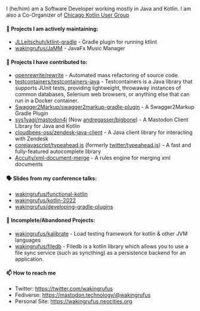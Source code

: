 I (he/him) am a Software Developer working mostly in Java and Kotlin.
I am also a Co-Organizer of [Chicago Kotlin User Group](https://github.com/chicagokotlin)

#### 🌱 Projects I am actively maintaining:

- [JLLeitschuh/ktlint-gradle](https://github.com/JLLeitschuh/ktlint-gradle) - Gradle plugin for running ktlint
- [wakingrufus/JaMM](https://github.com/wakingrufus/JaMM) - JavaFx Music Manager

#### 🔭 Projects I have contributed to:

- [openrewrite/rewrite](https://github.com/openrewrite/rewrite) - Automated mass refactoring of source code.
- [testcontainers/testcontainers-java](https://github.com/testcontainers/testcontainers-java) - Testcontainers is a Java library that supports JUnit tests, providing lightweight, throwaway instances of common databases, Selenium web browsers, or anything else that can run in a Docker container.
- [Swagger2Markup/swagger2markup-gradle-plugin](https://github.com/Swagger2Markup/swagger2markup-gradle-plugin) - A Swagger2Markup Gradle Plugin
- [sys1yagi/mastodon4j](https://github.com/sys1yagi/mastodon4j) (Now [andregasser/bigbone](https://github.com/andregasser/bigbone)) - A Mastodon Client Library for Java and Kotlin
- [cloudbees-oss/zendesk-java-client](https://github.com/cloudbees-oss/zendesk-java-client) - A Java client library for interacting with Zendesk
- [corejavascript/typeahead.js](https://github.com/corejavascript/typeahead.js) (formerly [twitter/typeahead.js](https://github.com/twitter/typeahead.js)) - A fast and fully-featured autocomplete library
- [Accuity/xml-document-merge](https://github.com/Accuity/xml-document-merge) - A rules engine for merging xml documents

#### 🗣️ Slides from my conference talks:

- [wakingrufus/functional-kotlin](https://github.com/wakingrufus/functional-kotlin)
- [wakingrufus/kotlin-2022](https://github.com/wakingrufus/kotlin-2022)
- [wakingrufus/developing-gradle-plugins](https://github.com/wakingrufus/developing-gradle-plugins)

#### 🚧 Incomplete/Abandoned Projects:

- [wakingrufus/kalibrate](https://github.com/wakingrufus/kalibrate) - Load testing framework for kotlin &amp; other JVM languages
- [wakingrufus/filedb](https://github.com/wakingrufus/filedb) - Filedb is a kotlin library which allows you to use a file sync service (such as syncthing) as a persistence backend for an application.

#### 📫 How to reach me

- Twitter: https://twitter.com/wakingrufus
- Fediverse: https://mastodon.technology/@wakingrufus
- Personal Site: https://wakingrufus.neocities.org

